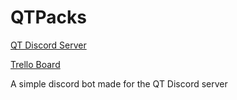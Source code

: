 # QTPacks
[QT Discord Server](https://img.shields.io/discord/789962779632074752?color=E6E6FA&label=Join%20the%20QT%20Discord%20Server&logo=QTServer&logoColor=a254ff&style=for-the-badge) 

[Trello Board](https://trello.com/b/NfQND8vd/qtpacks)

A simple discord bot made for the QT Discord server
